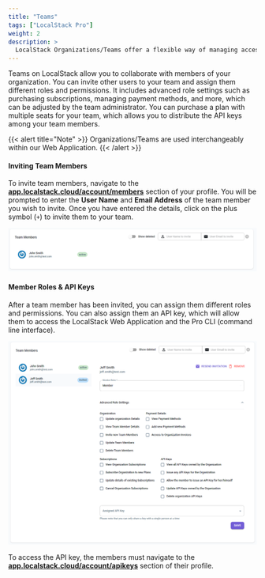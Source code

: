 ```yaml
---
title: "Teams"
tags: ["LocalStack Pro"]
weight: 2
description: >
  LocalStack Organizations/Teams offer a flexible way of managing access roles, permissions, and API keys for your team members.
---
```


Teams on LocalStack allow you to collaborate with members of your organization. You can invite other users to your team and assign them different roles and permissions. It includes advanced role settings such as purchasing subscriptions, managing payment methods, and more, which can be adjusted by the team administrator. You can purchase a plan with multiple seats for your team, which allows you to distribute the API keys among your team members.

{{< alert title="Note" >}}
Organizations/Teams are used interchangeably within our Web Application.
{{< /alert >}}

#### Inviting Team Members

To invite team members, navigate to the [**app.localstack.cloud/account/members**](https://app.localstack.cloud/account/members) section of your profile. You will be prompted to enter the **User Name** and **Email Address** of the team member you wish to invite. Once you have entered the details, click on the plus symbol (`+`) to invite them to your team.

<img src="teammembers.PNG" width="800px" alt="Inviting Team Members">

#### Member Roles & API Keys

After a team member has been invited, you can assign them different roles and permissions. You can also assign them an API key, which will allow them to access the LocalStack Web Application and the Pro CLI (command line interface).

<img src="memberroles.PNG" width="900px" alt="Editing team member settings">

To access the API key, the members must navigate to the [**app.localstack.cloud/account/apikeys**](https://app.localstack.cloud/account/apikeys) section of their profile.
